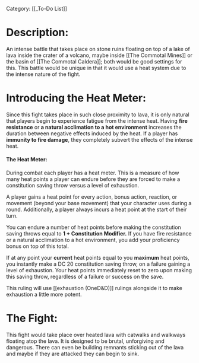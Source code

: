Category: [[_To-Do List]]

# Description:
An intense battle that takes place on stone ruins floating on top of a lake of lava inside the crater of a volcano, maybe inside [[The Commotal Mines]] or the basin of [[The Commotal Caldera]]; both would be good settings for this. This battle would be unique in that it would use a heat system due to the intense nature of the fight.
# Introducing the Heat Meter:
Since this fight takes place in such close proximity to lava, it is only natural that players begin to experience fatigue from the intense heat. Having **fire resistance** or **a natural acclimation to a hot environment** increases the duration between negative effects induced by the heat. If a player has **immunity to fire damage**, they completely subvert the effects of the intense heat.
#### The Heat Meter:
During combat each player has a heat meter. This is a measure of how many heat points a player can endure before they are forced to make a constitution saving throw versus a level of exhaustion. 

A player gains a heat point for every action, bonus action, reaction, or movement (beyond your base movement) that your character uses during a round. Additionally, a player always incurs a heat point at the start of their turn.

You can endure a number of heat points before making the constitution saving throws equal to **1 + Constitution Modifier.** If you have fire resistance or a natural acclimation to a hot environment, you add your proficiency bonus on top of this total. 

If at any point your **current** heat points equal to you **maximum** heat points, you instantly make a DC 20 constitution saving throw, on a failure gaining a level of exhaustion. Your heat points immediately reset to zero upon making this saving throw, regardless of a failure or success on the save. 

This ruling will use [[exhaustion (OneD&D)]] rulings alongside it to make exhaustion a little more potent. 

# The Fight:
This fight would take place over heated lava with catwalks and walkways floating atop the lava. It is designed to be brutal, unforgiving and dangerous. There can even be building remnants sticking out of the lava and maybe if they are attacked they can begin to sink. 